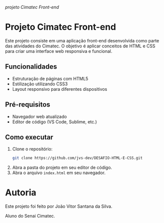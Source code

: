 _projeto Cimatec Front-end_

# Projeto Cimatec Front-end

Este projeto consiste em uma aplicação front-end desenvolvida como parte das atividades do Cimatec. O objetivo é aplicar conceitos de HTML e CSS para criar uma interface web responsiva e funcional.

## Funcionalidades

- Estruturação de páginas com HTML5
- Estilização utilizando CSS3
- Layout responsivo para diferentes dispositivos

## Pré-requisitos

- Navegador web atualizado
- Editor de código (VS Code, Sublime, etc.)

## Como executar

1. Clone o repositório:
   ```bash
   git clone https://github.com/jvs-dev/DESAFIO-HTML-E-CSS.git
   ```
2. Abra a pasta do projeto em seu editor de código.
3. Abra o arquivo `index.html` em seu navegador.

# Autoria

Este projeto foi feito por João Vitor Santana da Silva.

Aluno do Senai Cimatec.
